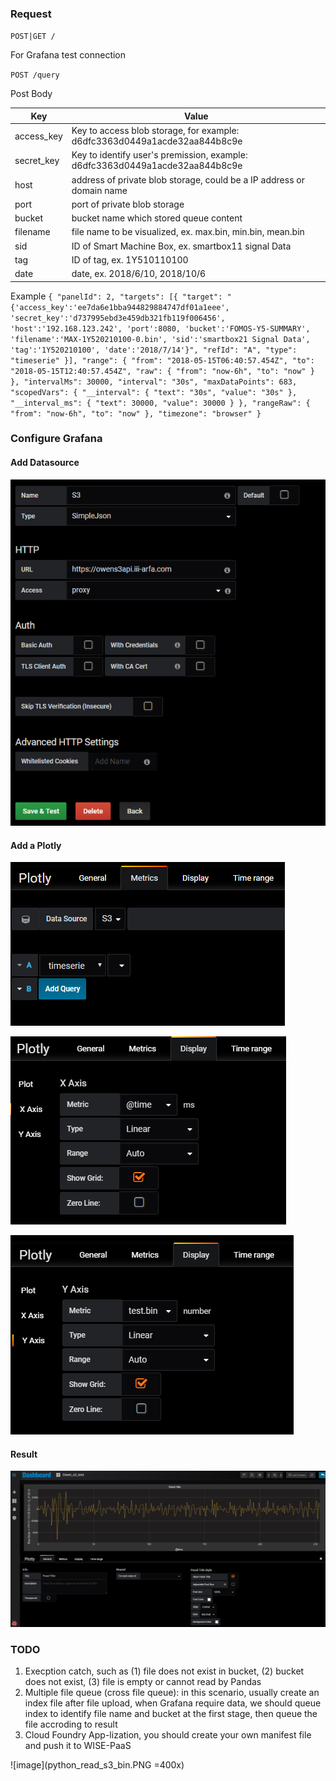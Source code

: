

### Request

`POST|GET /`

For Grafana test connection

`POST /query`

Post Body

|Key       | Value                                                                       |
|----------|-----------------------------------------------------------------------------|
|access_key| Key to access blob storage, for example: d6dfc3363d0449a1acde32aa844b8c9e   |
|secret_key| Key to identify user's premission, example: d6dfc3363d0449a1acde32aa844b8c9e|
|host      | address of private blob storage, could be a IP address or domain name       |
|port      | port of private blob storage                                                |
|bucket    | bucket name which stored queue content                                      |
|filename  | file name to be visualized, ex. max.bin, min.bin, mean.bin                  |
|sid       | ID of Smart Machine Box, ex. smartbox11 signal Data                         |
|tag       | ID of tag, ex. 1Y510110100                                                  |
|date      | date, ex. 2018/6/10, 2018/10/6                                              |

Example
`{
	"panelId": 2,
	"targets": [{
		"target": "{'access_key':'ee7da6e1bba944829884747df01a1eee', 'secret_key':'d737995ebd3e459db321fb119f006456', 'host':'192.168.123.242', 'port':8080, 'bucket':'FOMOS-Y5-SUMMARY', 'filename':'MAX-1Y520210100-0.bin', 'sid':'smartbox21 Signal Data', 'tag':'1Y520210100', 'date':'2018/7/14'}",
		"refId": "A",
		"type": "timeserie"
	}],
	"range": {
		"from": "2018-05-15T06:40:57.454Z",
		"to": "2018-05-15T12:40:57.454Z",
		"raw": {
			"from": "now-6h",
			"to": "now"
		}
	},
	"intervalMs": 30000,
	"interval": "30s",
	"maxDataPoints": 683,
	"scopedVars": {
		"__interval": {
			"text": "30s",
			"value": "30s"
		},
		"__interval_ms": {
			"text": 30000,
			"value": 30000
		}
	},
	"rangeRaw": {
		"from": "now-6h",
		"to": "now"
	},
	"timezone": "browser"
}`

### Configure Grafana

#### Add Datasource
![image](images/grafana_create_datasource.PNG)

#### Add a Plotly
![image](images/grafana_metrics.PNG)

![image](images/grafana_display_x.PNG)

![image](images/grafana_display_y.PNG)

#### Result
![image](images/grafana_outcome.PNG)

### TODO
1. Execption catch, such as (1) file does not exist in bucket, (2) bucket does not exist, (3) file is empty or cannot read by Pandas
2. Multiple file queue (cross file queue): in this scenario, usually create an index file after file upload, when Grafana require data, we should queue index to identify file name and bucket at the first stage, then queue the file accroding to result
3. Cloud Foundry App-lization, you should create your own manifest file and push it to WISE-PaaS

![image](python_read_s3_bin.PNG =400x)
